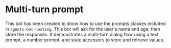 # Multi-turn prompt

This bot has been created to show how to use the prompts classes included in `agents-bot-hosting`.  This bot will ask for the user's name and age, then store the responses. It demonstrates a multi-turn dialog flow using a text prompt, a number prompt, and state accessors to store and retrieve values.
